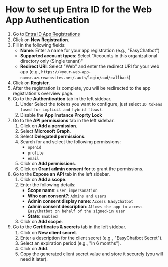 # How to set up Entra ID for the Web App Authentication

1.  Go to [Entra ID App Registrations](https://portal.azure.com/#view/Microsoft_AAD_IAM/ActiveDirectoryMenuBlade/~/RegisteredApps)
1.  Click on **New Registration**.
1.  Fill in the following fields:
    - **Name**: Enter a name for your app registration (e.g., "EasyChatbot")
    - **Supported account types**: Select "Accounts in this organizational directory only (Single tenant)"
    - **Redirect URI**: Select "Web" and enter the redirect URI for your web app (e.g., `https://<your-web-app-name>.azurewebsites.net/.auth/login/aad/callback`)
1.  Click on **Register**.
1.  After the registration is complete, you will be redirected to the app registration's overview page.
1.  Go to the **Authentication** tab in the left sidebar.
    1. Under Select the tokens you want to configure, just select ``ID tokens (used for implicit and hybrid flows)``.
    1. Disable the **App Instance Proprty Lock**
1.  Go to the **API permissions** tab in the left sidebar.
    1. Click on **Add a permission**.
    1. Select **Microsoft Graph**.
    1. Select **Delegated permissions**.
    1. Search for and select the following permissions:
        - `openid`
        - `profile`
        - `email`
    1. Click on **Add permissions**.
    1. Click on **Grant admin consent for <your-tenant-name>** to grant the permissions.
1.  Go to the **Expose an API** tab in the left sidebar.
    1. Click on **Add a scope**.
    1. Enter the following details:
        - **Scope name**: `user_impersonation`
        - **Who can consent?**: `Admins and users`
        - **Admin consent display name**: `Access EasyChatbot`
        - **Admin consent description**: `Allows the app to access EasyChatbot on behalf of the signed-in user`
        - **State**: `Enabled`
    1. Click on **Add scope**.
1.  Go to the **Certificates & secrets** tab in the left sidebar.
    1. Click on **New client secret**.
    1. Enter a description for the client secret (e.g., "EasyChatbot Secret").
    1. Select an expiration period (e.g., "In 6 months").
    1. Click on **Add**.
    1. Copy the generated client secret value and store it securely (you will need it later).

